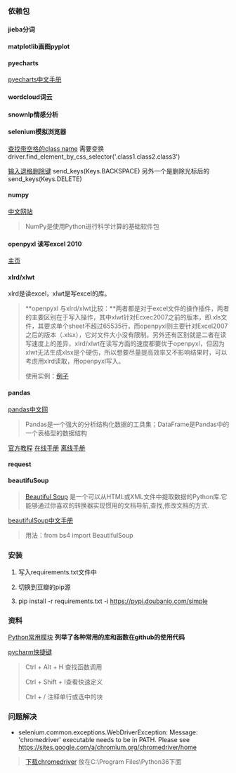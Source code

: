 ### 依赖包

#### jieba分词

#### matplotlib画图pyplot

#### pyecharts

[pyecharts中文手册](https://pyecharts.org/#/zh-cn/intro)

#### wordcloud词云

#### snownlp情感分析

#### selenium模拟浏览器

[查找带空格的class name](https://stackoverflow.com/questions/47660523/selenium-python-finding-elements-by-class-name-with-spaces)  需要变换driver.find_element_by_css_selector('.class1.class2.class3')

[输入退格删除键](https://stackoverflow.com/questions/27338742/how-do-i-send-a-delete-keystroke-to-a-text-field-using-selenium-with-python)   send_keys(Keys.BACKSPACE)  另外一个是删除光标后的send_keys(Keys.DELETE)

#### numpy

[中文网站](https://www.numpy.org.cn/)

> NumPy是使用Python进行科学计算的基础软件包



#### openpyxl 读写excel 2010

[主页](https://openpyxl.readthedocs.io/en/stable/)

#### xlrd/xlwt

 xlrd是读excel，xlwt是写excel的库。

> **openpyxl 与xlrd/xlwt比较：**两者都是对于excel文件的操作插件，两者的主要区别在于写入操作，其中xlwt针对Ecxec2007之前的版本，即.xls文件，其要求单个sheet不超过65535行，而openpyxl则主要针对Excel2007之后的版本（.xlsx），它对文件大小没有限制。另外还有区别就是二者在读写速度上的差异，xlrd/xlwt在读写方面的速度都要优于openpyxl，但因为xlwt无法生成xlsx是个硬伤，所以想要尽量提高效率又不影响结果时，可以考虑用xlrd读取，用openpyxl写入。
>
> 使用实例：[例子](http://wenqiang-china.github.io/2016/05/13/python-opetating-excel/)



#### pandas

[pandas中文网](https://www.pypandas.cn/)

> Pandas是一个强大的分析结构化数据的工具集；DataFrame是Pandas中的一个表格型的数据结构

[官方教程](https://www.pypandas.cn/docs/getting_started/tutorials.html#%E5%AE%98%E6%96%B9%E6%8C%87%E5%8D%97)  [在线手册](https://pandas.pydata.org/pandas-docs/stable/reference/api/pandas.Series.value_counts.html#pandas.Series.value_counts) [离线手册](D:\Python\pandas)

#### request



#### beautifuSoup

> [Beautiful Soup](http://www.crummy.com/software/BeautifulSoup/) 是一个可以从HTML或XML文件中提取数据的Python库.它能够通过你喜欢的转换器实现惯用的文档导航,查找,修改文档的方式.

[beautifulSoup中文手册](https://www.crummy.com/software/BeautifulSoup/bs4/doc.zh/)

> 用法：from bs4 import BeautifulSoup

### 安装

1. 写入requirements.txt文件中

2. 切换到豆瓣的pip源
3. pip install -r requirements.txt -i  https://pypi.doubanio.com/simple



### 资料

[Python常用模块](https://vimsky.com/examples/list/python-module-page-1.html)  **列举了各种常用的库和函数在github的使用代码**

[pycharm快捷键](https://www.cnblogs.com/insane-Mr-Li/p/9698994.html)

> Ctrl + Alt + H 查找函数调用
>
> Ctrl + Shift + I查看快速定义
>
> Ctrl + / 注释单行或选中的块



### 问题解决

- selenium.common.exceptions.WebDriverException: Message: 'chromedriver' executable needs to be in PATH. Please see https://sites.google.com/a/chromium.org/chromedriver/home

> [下载chromedriver](https://chromedriver.chromium.org/downloads) 放在C:\Program Files\Python36下面

